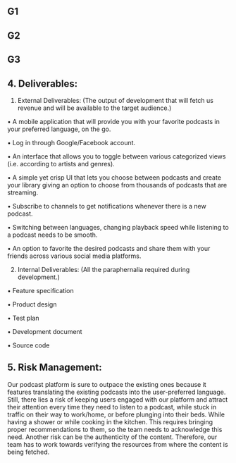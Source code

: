 G1
------
G2
------
G3
------------------------------------------------------------
## 4. Deliverables:

1.	External Deliverables: (The output of development that will fetch us revenue and will be available to the target audience.)

•	A mobile application that will provide you with your favorite podcasts in your preferred language, on the go.

•	Log in through Google/Facebook account.

•	An interface that allows you to toggle between various categorized views (i.e. according to artists and genres).

•	A simple yet crisp UI that lets you choose between podcasts and create your library giving an option to choose from thousands of podcasts that are streaming.

•	Subscribe to channels to get notifications whenever there is a new podcast.

•	Switching between languages, changing playback speed while listening to a podcast needs to be smooth.

•	An option to favorite the desired podcasts and share them with your friends across various social media platforms.

2.	Internal Deliverables: (All the paraphernalia required during development.)

•	Feature specification

•	Product design

•	Test plan

•	Development document

•	Source code

## 5. Risk Management:

Our podcast platform is sure to outpace the existing ones because it features translating the existing podcasts into the user-preferred language.
Still, there lies a risk of keeping users engaged with our platform and attract their attention every time they need to listen to a podcast, while stuck in traffic on their way to work/home, or before plunging into their beds. While having a shower or while cooking in the kitchen.
This requires bringing proper recommendations to them, so the team needs to acknowledge this need.
Another risk can be the authenticity of the content. Therefore, our team has to work towards verifying the resources from where the content is being fetched.
